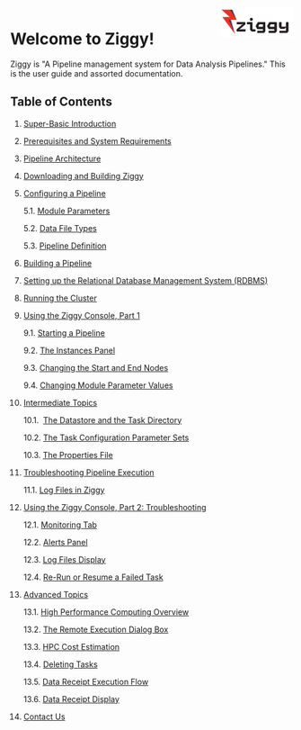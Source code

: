 <!-- -*-visual-line-*- -->

<div style="float:right">
  <a href="https://github.com/nasa/ziggy/">
    <img src="images/ziggy-small-clear.png" width="133"/>
  </a>
</div>

# Welcome to Ziggy!

Ziggy is "A Pipeline management system for Data Analysis Pipelines." This is the user guide and assorted documentation. 

## Table of Contents

1. [Super-Basic Introduction](../../README.md)

2. [Prerequisites and System Requirements](system-requirements.md)

3. [Pipeline Architecture](pipeline-architecture.md)

4. [Downloading and Building Ziggy](downloading-and-building-ziggy.md)

5. [Configuring a Pipeline](configuring-pipeline.md)

    5.1. [Module Parameters](module-parameters.md)

    5.2​. [Data File Types](data-file-types.md)

    5.3​. [Pipeline Definition](pipeline-definition.md)

6. [Building a Pipeline](building-pipeline.md)

7. [Setting up the Relational Database Management System (RDBMS)](rdbms.md)

8. [Running the Cluster](running-pipeline.md)

9. [Using the Ziggy Console, Part 1](ziggy-gui.md)

    9.1​. [Starting a Pipeline](start-pipeline.md)

    9.2​. [The Instances Panel](instances-panel.md)

    9.3.​ [Changing the Start and End Nodes](start-end-nodes.md)

    9.4.​ [Changing Module Parameter Values](change-param-values.md)

10. [Intermediate Topics](intermediate-topics.md)

    10.1. ​ [The Datastore and the Task Directory](datastore-task-dir.md)

    10.2​. [The Task Configuration Parameter Sets](task-configuration.md)

    10.3​. [The Properties File](properties.md)

11. [Troubleshooting Pipeline Execution](troubleshooting.md)

    11.1​. [Log Files in Ziggy](log-files.md)

12. [Using the Ziggy Console, Part 2: Troubleshooting](ziggy-gui-troubleshooting.md)

    12.1.​ [Monitoring Tab](monitoring.md)

    12.2.​ [Alerts Panel](alerts.md)

    12.3.​ [Log Files Display](display-logs.md)

    12.4.​ [Re-Run or Resume a Failed Task](rerun-task.md)

13. [Advanced Topics](advanced-topics.md)

    13.1​. [High Performance Computing Overview](select-hpc.md)

    13.2​. [The Remote Execution Dialog Box](remote-dialog.md)

    13.3​. [HPC Cost Estimation](hpc-cost.md)

    13.4​. [Deleting Tasks](delete-tasks.md)

    13.5​. [Data Receipt Execution Flow](data-receipt.md)

    13.6.​ [Data Receipt Display](data-receipt-display.md)

14. [Contact Us](contact-us.md)
